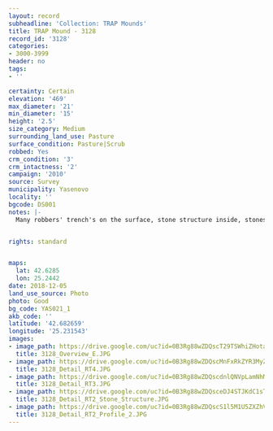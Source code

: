```yaml
---
layout: record
subheadline: 'Collection: TRAP Mounds'
title: TRAP Mound - 3128
record_id: '3128'
categories:
- 3000-3999
header: no
tags:
- ''

certainty: Certain
elevation: '469'
max_diameter: '21'
min_diameter: '15'
height: '2.5'
size_category: Medium
surrounding_land_use: Pasture
surface_condition: Pasture|Scrub
robbed: Yes
crm_condition: '3'
crm_intactness: '2'
campaign: '2010'
source: Survey
municipality: Yasenovo
locality: ''
bgcode: DS001
notes: |-
  Many robbers' trench's on the surface, stone structure inside, stones on the surface.


rights: standard


maps:
  lat: 42.6285
  lon: 25.2442
date: 2018-12-05
land_use_source: Photo
photo: Good
bg_code: YAS021_1
akb_code: ''
latitude: '42.682659'
longitude: '25.231543'
images:
- image_path: https://drive.google.com/uc?id=0B3Rg88wZDQscT29TSWhiZHotaWc
  title: 3128_Overview_E.JPG
- image_path: https://drive.google.com/uc?id=0B3Rg88wZDQscMnFxRkZYR3MyZTg
  title: 3128_Detail_RT4.JPG
- image_path: https://drive.google.com/uc?id=0B3Rg88wZDQscdnlQNVpLamNhMk0
  title: 3128_Detail_RT3.JPG
- image_path: https://drive.google.com/uc?id=0B3Rg88wZDQsceDJ4STJKdC1sTjg
  title: 3128_Detail_RT2_Stone_Structure.JPG
- image_path: https://drive.google.com/uc?id=0B3Rg88wZDQscS1l5M1U5ZXZhVjA
  title: 3128_Detail_RT2_Profile_2.JPG
---
```

